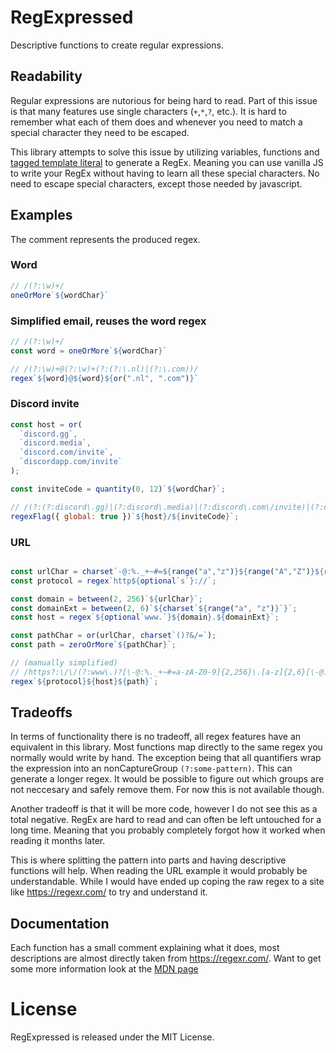# RegExpressed

Descriptive functions to create regular expressions.

## Readability

Regular expressions are nutorious for being hard to read.
Part of this issue is that many features use single characters (`+`,`*`,`?`, etc.).
It is hard to remember what each of them does and whenever you need to match a special character they need to be escaped.

This library attempts to solve this issue by utilizing variables, functions and [tagged template literal](https://developer.mozilla.org/en-US/docs/Web/JavaScript/Reference/Template_literals) to generate a RegEx.
Meaning you can use vanilla JS to write your RegEx without having to learn all these special characters.
No need to escape special characters, except those needed by javascript.


## Examples

The comment represents the produced regex.


### Word
```js
// /(?:\w)+/
oneOrMore`${wordChar}`
```
### Simplified email, reuses the word regex
```js
// /(?:\w)+/
const word = oneOrMore`${wordChar}`

// /(?:\w)+@(?:\w)+(?:(?:\.nl)|(?:\.com))/
regex`${word}@${word}${or(".nl", ".com")}`
```

### Discord invite

```js
const host = or(
  `discord.gg`,
  `discord.media`,
  `discord.com/invite`,
  `discordapp.com/invite`
);

const inviteCode = quantity(0, 12)`${wordChar}`;

// /(?:(?:discord\.gg)|(?:discord\.media)|(?:discord\.com\/invite)|(?:discordapp\.com\/invite))\/(?:\w){0,12}/g
regexFlag({ global: true })`${host}/${inviteCode}`;
```


### URL
```js

const urlChar = charset`-@:%._+~#=${range("a","z")}${range("A","Z")}${range("0","9")}`;
const protocol = regex`http${optional`s`}://`;

const domain = between(2, 256)`${urlChar}`;
const domainExt = between(2, 6)`${charset`${range("a", "z")}`}`;
const host = regex`${optional`www.`}${domain}.${domainExt}`;

const pathChar = or(urlChar, charset`()?&/=`);
const path = zeroOrMore`${pathChar}`;

// (manually simplified)
// /https?:\/\/(?:www\.)?[\-@:%._+~#=a-zA-Z0-9]{2,256}\.[a-z]{2,6}[\-@:%._+~#=a-zA-Z0-9()?&/=]*/
regex`${protocol}${host}${path}`;
```


## Tradeoffs

In terms of functionality there is no tradeoff, all regex features have an equivalent in this library.
Most functions map directly to the same regex you normally would write by hand.
The exception being that all quantifiers wrap the expression into an nonCaptureGroup `(?:some-pattern)`.
This can generate a longer regex.
It would be possible to figure out which groups are not neccesary and safely remove them.
For now this is not available though.

Another tradeoff is that it will be more code, however I do not see this as a total negative.
RegEx are hard to read and can often be left untouched for a long time.
Meaning that you probably completely forgot how it worked when reading it months later.

This is where splitting the pattern into parts and having descriptive functions will help.
When reading the URL example it would probably be understandable.
While I would have ended up coping the raw regex to a site like https://regexr.com/ to try and understand it.

## Documentation

Each function has a small comment explaining what it does, most descriptions are almost directly taken from https://regexr.com/.
Want to get some more information look at the [MDN page](
https://developer.mozilla.org/en-US/docs/Web/JavaScript/Guide/Regular_Expressions)

# License

RegExpressed is released under the MIT License.
